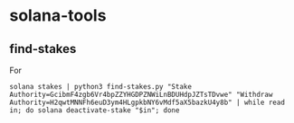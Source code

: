 # solana-tools

## find-stakes

For 

```
solana stakes | python3 find-stakes.py "Stake Authority=GcibmF4zgb6Vr4bpZZYHGDPZNWiLnBDUHdpJZTsTDvwe" "Withdraw Authority=H2qwtMNNFh6euD3ym4HLgpkbNY6vMdf5aX5bazkU4y8b" | while read in; do solana deactivate-stake "$in"; done
```